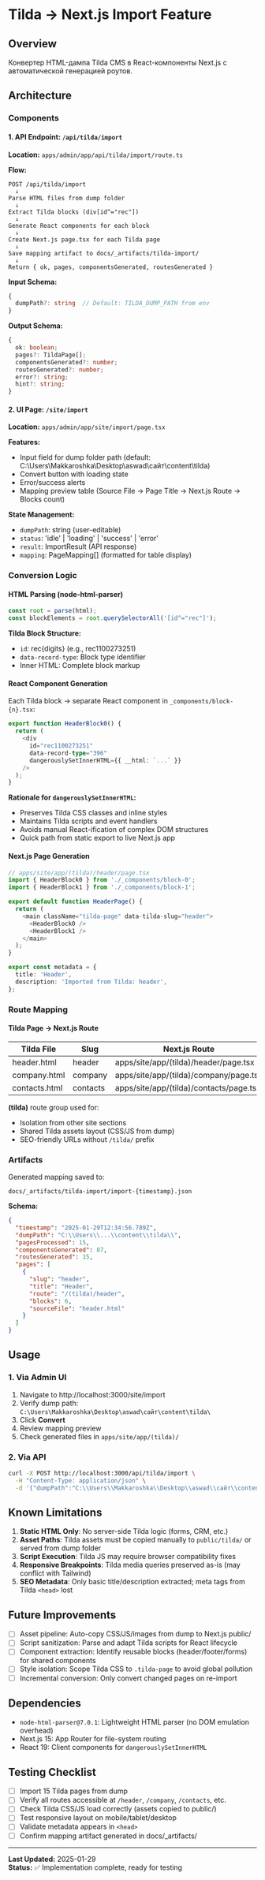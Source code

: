 # Tilda → Next.js Import Feature

## Overview
Конвертер HTML-дампа Tilda CMS в React-компоненты Next.js с автоматической генерацией роутов.

## Architecture

### Components

#### 1. API Endpoint: `/api/tilda/import`
**Location:** `apps/admin/app/api/tilda/import/route.ts`

**Flow:**
```
POST /api/tilda/import
  ↓
Parse HTML files from dump folder
  ↓
Extract Tilda blocks (div[id^="rec"])
  ↓
Generate React components for each block
  ↓
Create Next.js page.tsx for each Tilda page
  ↓
Save mapping artifact to docs/_artifacts/tilda-import/
  ↓
Return { ok, pages, componentsGenerated, routesGenerated }
```

**Input Schema:**
```typescript
{
  dumpPath?: string  // Default: TILDA_DUMP_PATH from env
}
```

**Output Schema:**
```typescript
{
  ok: boolean;
  pages?: TildaPage[];
  componentsGenerated?: number;
  routesGenerated?: number;
  error?: string;
  hint?: string;
}
```

#### 2. UI Page: `/site/import`
**Location:** `apps/admin/app/site/import/page.tsx`

**Features:**
- Input field for dump folder path (default: C:\Users\Makkaroshka\Desktop\aswad\сайт\content\tilda\)
- Convert button with loading state
- Error/success alerts
- Mapping preview table (Source File → Page Title → Next.js Route → Blocks count)

**State Management:**
- `dumpPath`: string (user-editable)
- `status`: 'idle' | 'loading' | 'success' | 'error'
- `result`: ImportResult (API response)
- `mapping`: PageMapping[] (formatted for table display)

### Conversion Logic

#### HTML Parsing (node-html-parser)
```typescript
const root = parse(html);
const blockElements = root.querySelectorAll('[id^="rec"]');
```

**Tilda Block Structure:**
- `id`: rec{digits} (e.g., rec1100273251)
- `data-record-type`: Block type identifier
- Inner HTML: Complete block markup

#### React Component Generation
Each Tilda block → separate React component in `_components/block-{n}.tsx`:
```typescript
export function HeaderBlock0() {
  return (
    <div 
      id="rec1100273251" 
      data-record-type="396"
      dangerouslySetInnerHTML={{ __html: `...` }}
    />
  );
}
```

**Rationale for `dangerouslySetInnerHTML`:**
- Preserves Tilda CSS classes and inline styles
- Maintains Tilda scripts and event handlers
- Avoids manual React-ification of complex DOM structures
- Quick path from static export to live Next.js app

#### Next.js Page Generation
```typescript
// apps/site/app/(tilda)/header/page.tsx
import { HeaderBlock0 } from './_components/block-0';
import { HeaderBlock1 } from './_components/block-1';

export default function HeaderPage() {
  return (
    <main className="tilda-page" data-tilda-slug="header">
      <HeaderBlock0 />
      <HeaderBlock1 />
    </main>
  );
}

export const metadata = {
  title: 'Header',
  description: 'Imported from Tilda: header',
};
```

### Route Mapping

#### Tilda Page → Next.js Route
| Tilda File | Slug | Next.js Route |
|---|---|---|
| header.html | header | apps/site/app/(tilda)/header/page.tsx |
| company.html | company | apps/site/app/(tilda)/company/page.tsx |
| contacts.html | contacts | apps/site/app/(tilda)/contacts/page.tsx |

**(tilda)** route group used for:
- Isolation from other site sections
- Shared Tilda assets layout (CSS/JS from dump)
- SEO-friendly URLs without `/tilda/` prefix

### Artifacts

Generated mapping saved to:
```
docs/_artifacts/tilda-import/import-{timestamp}.json
```

**Schema:**
```json
{
  "timestamp": "2025-01-29T12:34:56.789Z",
  "dumpPath": "C:\\Users\\...\\content\\tilda\\",
  "pagesProcessed": 15,
  "componentsGenerated": 87,
  "routesGenerated": 15,
  "pages": [
    {
      "slug": "header",
      "title": "Header",
      "route": "/(tilda)/header",
      "blocks": 6,
      "sourceFile": "header.html"
    }
  ]
}
```

## Usage

### 1. Via Admin UI
1. Navigate to http://localhost:3000/site/import
2. Verify dump path: `C:\Users\Makkaroshka\Desktop\aswad\сайт\content\tilda\`
3. Click **Convert**
4. Review mapping preview
5. Check generated files in `apps/site/app/(tilda)/`

### 2. Via API
```bash
curl -X POST http://localhost:3000/api/tilda/import \
  -H "Content-Type: application/json" \
  -d '{"dumpPath":"C:\\Users\\Makkaroshka\\Desktop\\aswad\\сайт\\content\\tilda\\"}'
```

## Known Limitations

1. **Static HTML Only**: No server-side Tilda logic (forms, CRM, etc.)
2. **Asset Paths**: Tilda assets must be copied manually to `public/tilda/` or served from dump folder
3. **Script Execution**: Tilda JS may require browser compatibility fixes
4. **Responsive Breakpoints**: Tilda media queries preserved as-is (may conflict with Tailwind)
5. **SEO Metadata**: Only basic title/description extracted; meta tags from Tilda `<head>` lost

## Future Improvements

- [ ] Asset pipeline: Auto-copy CSS/JS/images from dump to Next.js public/
- [ ] Script sanitization: Parse and adapt Tilda scripts for React lifecycle
- [ ] Component extraction: Identify reusable blocks (header/footer/forms) for shared components
- [ ] Style isolation: Scope Tilda CSS to `.tilda-page` to avoid global pollution
- [ ] Incremental conversion: Only convert changed pages on re-import

## Dependencies

- `node-html-parser@7.0.1`: Lightweight HTML parser (no DOM emulation overhead)
- Next.js 15: App Router for file-system routing
- React 19: Client components for `dangerouslySetInnerHTML`

## Testing Checklist

- [ ] Import 15 Tilda pages from dump
- [ ] Verify all routes accessible at `/header`, `/company`, `/contacts`, etc.
- [ ] Check Tilda CSS/JS load correctly (assets copied to public/)
- [ ] Test responsive layout on mobile/tablet/desktop
- [ ] Validate metadata appears in `<head>`
- [ ] Confirm mapping artifact generated in docs/_artifacts/

---

**Last Updated:** 2025-01-29  
**Status:** ✅ Implementation complete, ready for testing
